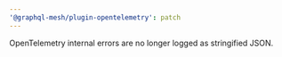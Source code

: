 ```yaml
---
'@graphql-mesh/plugin-opentelemetry': patch
---
```


OpenTelemetry internal errors are no longer logged as stringified JSON.
